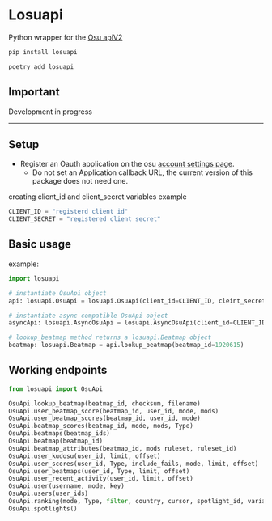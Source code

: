 # Losuapi
Python wrapper for the [Osu apiV2](https://osu.ppy.sh/docs/index.html)

```bash
pip install losuapi
```
```bash
poetry add losuapi
```

## Important

Development in progress

---

## Setup

- Register an Oauth application on the osu [account settings page](https://osu.ppy.sh/home/account/edit#new-oauth-application).
  - Do not set an Application callback URL, the current version of this package does not need one.

creating client_id and client_secret variables example
``` python
CLIENT_ID = "registerd client id"
CLIENT_SECRET = "registered client secret"
```

## Basic usage
example:
``` python
import losuapi

# instantiate OsuApi object
api: losuapi.OsuApi = losuapi.OsuApi(client_id=CLIENT_ID, cleint_secret=CLIENT_SECRET)

# instantiate async compatible OsuApi object
asyncApi: losuapi.AsyncOsuApi = losuapi.AsyncOsuApi(client_id=CLIENT_ID, cleint_secret=CLIENT_SECRET)

# lookup_beatmap method returns a losuapi.Beatmap object
beatmap: losuapi.Beatmap = api.lookup_beatmap(beatmap_id=1920615)
```

## Working endpoints
```python
from losuapi import OsuApi

OsuApi.lookup_beatmap(beatmap_id, checksum, filename)
OsuApi.user_beatmap_score(beatmap_id, user_id, mode, mods)
OsuApi.user_beatmap_scores(beatmap_id, user_id, mode)
OsuApi.beatmap_scores(beatmap_id, mode, mods, Type)
OsuApi.beatmaps(beatmap_ids)
OsuApi.beatmap(beatmap_id)
OsuApi.beatmap_attributes(beatmap_id, mods ruleset, ruleset_id)
OsuApi.user_kudosu(user_id, limit, offset)
OsuApi.user_scores(user_id, Type, include_fails, mode, limit, offset)
OsuApi.user_beatmaps(user_id, Type, limit, offset)
OsuApi.user_recent_activity(user_id, limit, offset)
OsuApi.user(username, mode, key)
OsuApi.users(user_ids)
OsuApi.ranking(mode, Type, filter, country, cursor, spotlight_id, variant)
OsuApi.spotlights()
```